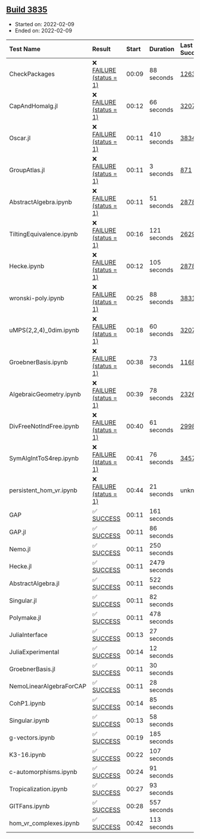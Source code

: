 ## [Build 3835](https://oscarci.mathematik.uni-kl.de/job/oscar-stable/3835/)

* Started on: 2022-02-09
* Ended on: 2022-02-09

| Test Name    | Result | Start | Duration | Last Success | First Failure |
|:-------------|:-------|:------|:---------|:-------------|:--------------|
| CheckPackages | ❌ [FAILURE (status = 1)](https://oscarci.mathematik.uni-kl.de/job/oscar-stable/3835/artifact/logs/build-3835/CheckPackages.log) | 00:09 | 88 seconds | [1263](https://oscarci.mathematik.uni-kl.de/job/oscar-stable/1263/) | [1264](https://oscarci.mathematik.uni-kl.de/job/oscar-stable/1264/) |
| CapAndHomalg.jl | ❌ [FAILURE (status = 1)](https://oscarci.mathematik.uni-kl.de/job/oscar-stable/3835/artifact/logs/build-3835/CapAndHomalg.jl.log) | 00:12 | 66 seconds | [3207](https://oscarci.mathematik.uni-kl.de/job/oscar-stable/3207/) | [3208](https://oscarci.mathematik.uni-kl.de/job/oscar-stable/3208/) |
| Oscar.jl | ❌ [FAILURE (status = 1)](https://oscarci.mathematik.uni-kl.de/job/oscar-stable/3835/artifact/logs/build-3835/Oscar.jl.log) | 00:11 | 410 seconds | [3834](https://oscarci.mathematik.uni-kl.de/job/oscar-stable/3834/) | [3835](https://oscarci.mathematik.uni-kl.de/job/oscar-stable/3835/) |
| GroupAtlas.jl | ❌ [FAILURE (status = 1)](https://oscarci.mathematik.uni-kl.de/job/oscar-stable/3835/artifact/logs/build-3835/GroupAtlas.jl.log) | 00:11 | 3 seconds | [871](https://oscarci.mathematik.uni-kl.de/job/oscar-stable/871/) | [872](https://oscarci.mathematik.uni-kl.de/job/oscar-stable/872/) |
| AbstractAlgebra.ipynb | ❌ [FAILURE (status = 1)](https://oscarci.mathematik.uni-kl.de/job/oscar-stable/3835/artifact/logs/build-3835/AbstractAlgebra.ipynb.log) | 00:11 | 51 seconds | [2878](https://oscarci.mathematik.uni-kl.de/job/oscar-stable/2878/) | [2879](https://oscarci.mathematik.uni-kl.de/job/oscar-stable/2879/) |
| TiltingEquivalence.ipynb | ❌ [FAILURE (status = 1)](https://oscarci.mathematik.uni-kl.de/job/oscar-stable/3835/artifact/logs/build-3835/TiltingEquivalence.ipynb.log) | 00:16 | 121 seconds | [2629](https://oscarci.mathematik.uni-kl.de/job/oscar-stable/2629/) | [2630](https://oscarci.mathematik.uni-kl.de/job/oscar-stable/2630/) |
| Hecke.ipynb | ❌ [FAILURE (status = 1)](https://oscarci.mathematik.uni-kl.de/job/oscar-stable/3835/artifact/logs/build-3835/Hecke.ipynb.log) | 00:12 | 105 seconds | [2878](https://oscarci.mathematik.uni-kl.de/job/oscar-stable/2878/) | [2879](https://oscarci.mathematik.uni-kl.de/job/oscar-stable/2879/) |
| wronski-poly.ipynb | ❌ [FAILURE (status = 1)](https://oscarci.mathematik.uni-kl.de/job/oscar-stable/3835/artifact/logs/build-3835/wronski-poly.ipynb.log) | 00:25 | 88 seconds | [3831](https://oscarci.mathematik.uni-kl.de/job/oscar-stable/3831/) | [3832](https://oscarci.mathematik.uni-kl.de/job/oscar-stable/3832/) |
| uMPS(2,2,4)_0dim.ipynb | ❌ [FAILURE (status = 1)](https://oscarci.mathematik.uni-kl.de/job/oscar-stable/3835/artifact/logs/build-3835/uMPS-2-2-4-_0dim.ipynb.log) | 00:18 | 60 seconds | [3207](https://oscarci.mathematik.uni-kl.de/job/oscar-stable/3207/) | [3208](https://oscarci.mathematik.uni-kl.de/job/oscar-stable/3208/) |
| GroebnerBasis.ipynb | ❌ [FAILURE (status = 1)](https://oscarci.mathematik.uni-kl.de/job/oscar-stable/3835/artifact/logs/build-3835/GroebnerBasis.ipynb.log) | 00:38 | 73 seconds | [1168](https://oscarci.mathematik.uni-kl.de/job/oscar-stable/1168/) | [1169](https://oscarci.mathematik.uni-kl.de/job/oscar-stable/1169/) |
| AlgebraicGeometry.ipynb | ❌ [FAILURE (status = 1)](https://oscarci.mathematik.uni-kl.de/job/oscar-stable/3835/artifact/logs/build-3835/AlgebraicGeometry.ipynb.log) | 00:39 | 78 seconds | [2326](https://oscarci.mathematik.uni-kl.de/job/oscar-stable/2326/) | [2327](https://oscarci.mathematik.uni-kl.de/job/oscar-stable/2327/) |
| DivFreeNotIndFree.ipynb | ❌ [FAILURE (status = 1)](https://oscarci.mathematik.uni-kl.de/job/oscar-stable/3835/artifact/logs/build-3835/DivFreeNotIndFree.ipynb.log) | 00:40 | 61 seconds | [2998](https://oscarci.mathematik.uni-kl.de/job/oscar-stable/2998/) | [2999](https://oscarci.mathematik.uni-kl.de/job/oscar-stable/2999/) |
| SymAlgIntToS4rep.ipynb | ❌ [FAILURE (status = 1)](https://oscarci.mathematik.uni-kl.de/job/oscar-stable/3835/artifact/logs/build-3835/SymAlgIntToS4rep.ipynb.log) | 00:41 | 76 seconds | [3457](https://oscarci.mathematik.uni-kl.de/job/oscar-stable/3457/) | [3458](https://oscarci.mathematik.uni-kl.de/job/oscar-stable/3458/) |
| persistent_hom_vr.ipynb | ❌ [FAILURE (status = 1)](https://oscarci.mathematik.uni-kl.de/job/oscar-stable/3835/artifact/logs/build-3835/persistent_hom_vr.ipynb.log) | 00:44 | 21 seconds | unknown | unknown |
| GAP | ✅ [SUCCESS](https://oscarci.mathematik.uni-kl.de/job/oscar-stable/3835/artifact/logs/build-3835/GAP.log) | 00:11 | 161 seconds |  |  |
| GAP.jl | ✅ [SUCCESS](https://oscarci.mathematik.uni-kl.de/job/oscar-stable/3835/artifact/logs/build-3835/GAP.jl.log) | 00:11 | 86 seconds |  |  |
| Nemo.jl | ✅ [SUCCESS](https://oscarci.mathematik.uni-kl.de/job/oscar-stable/3835/artifact/logs/build-3835/Nemo.jl.log) | 00:11 | 250 seconds |  |  |
| Hecke.jl | ✅ [SUCCESS](https://oscarci.mathematik.uni-kl.de/job/oscar-stable/3835/artifact/logs/build-3835/Hecke.jl.log) | 00:11 | 2479 seconds |  |  |
| AbstractAlgebra.jl | ✅ [SUCCESS](https://oscarci.mathematik.uni-kl.de/job/oscar-stable/3835/artifact/logs/build-3835/AbstractAlgebra.jl.log) | 00:11 | 522 seconds |  |  |
| Singular.jl | ✅ [SUCCESS](https://oscarci.mathematik.uni-kl.de/job/oscar-stable/3835/artifact/logs/build-3835/Singular.jl.log) | 00:11 | 82 seconds |  |  |
| Polymake.jl | ✅ [SUCCESS](https://oscarci.mathematik.uni-kl.de/job/oscar-stable/3835/artifact/logs/build-3835/Polymake.jl.log) | 00:11 | 478 seconds |  |  |
| JuliaInterface | ✅ [SUCCESS](https://oscarci.mathematik.uni-kl.de/job/oscar-stable/3835/artifact/logs/build-3835/JuliaInterface.log) | 00:13 | 27 seconds |  |  |
| JuliaExperimental | ✅ [SUCCESS](https://oscarci.mathematik.uni-kl.de/job/oscar-stable/3835/artifact/logs/build-3835/JuliaExperimental.log) | 00:14 | 12 seconds |  |  |
| GroebnerBasis.jl | ✅ [SUCCESS](https://oscarci.mathematik.uni-kl.de/job/oscar-stable/3835/artifact/logs/build-3835/GroebnerBasis.jl.log) | 00:11 | 30 seconds |  |  |
| NemoLinearAlgebraForCAP | ✅ [SUCCESS](https://oscarci.mathematik.uni-kl.de/job/oscar-stable/3835/artifact/logs/build-3835/NemoLinearAlgebraForCAP.log) | 00:11 | 28 seconds |  |  |
| CohP1.ipynb | ✅ [SUCCESS](https://oscarci.mathematik.uni-kl.de/job/oscar-stable/3835/artifact/logs/build-3835/CohP1.ipynb.log) | 00:14 | 85 seconds |  |  |
| Singular.ipynb | ✅ [SUCCESS](https://oscarci.mathematik.uni-kl.de/job/oscar-stable/3835/artifact/logs/build-3835/Singular.ipynb.log) | 00:13 | 58 seconds |  |  |
| g-vectors.ipynb | ✅ [SUCCESS](https://oscarci.mathematik.uni-kl.de/job/oscar-stable/3835/artifact/logs/build-3835/g-vectors.ipynb.log) | 00:19 | 185 seconds |  |  |
| K3-16.ipynb | ✅ [SUCCESS](https://oscarci.mathematik.uni-kl.de/job/oscar-stable/3835/artifact/logs/build-3835/K3-16.ipynb.log) | 00:22 | 107 seconds |  |  |
| c-automorphisms.ipynb | ✅ [SUCCESS](https://oscarci.mathematik.uni-kl.de/job/oscar-stable/3835/artifact/logs/build-3835/c-automorphisms.ipynb.log) | 00:24 | 91 seconds |  |  |
| Tropicalization.ipynb | ✅ [SUCCESS](https://oscarci.mathematik.uni-kl.de/job/oscar-stable/3835/artifact/logs/build-3835/Tropicalization.ipynb.log) | 00:27 | 93 seconds |  |  |
| GITFans.ipynb | ✅ [SUCCESS](https://oscarci.mathematik.uni-kl.de/job/oscar-stable/3835/artifact/logs/build-3835/GITFans.ipynb.log) | 00:28 | 557 seconds |  |  |
| hom_vr_complexes.ipynb | ✅ [SUCCESS](https://oscarci.mathematik.uni-kl.de/job/oscar-stable/3835/artifact/logs/build-3835/hom_vr_complexes.ipynb.log) | 00:42 | 113 seconds |  |  |
